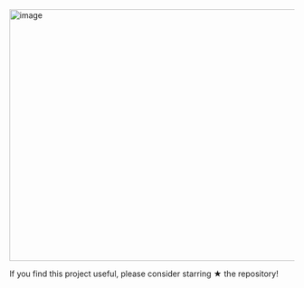 <img width="780" height="446" alt="image" src="https://github.com/user-attachments/assets/729c6118-6980-441c-af60-dd4212033025" />

If you find this project useful, please consider starring ★ the repository!
